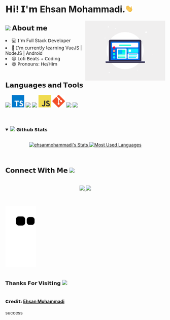 <h1> 𝗛𝗶! 𝗜'𝗺 Ehsan Mohammadi.<img src="https://github.com/ehsanmohammadi65/ehsanmohammadi65/blob/master/assets/Hi.gif" width="25"></h1>
<img align="right" width="50%" src="https://github.com/ehsanmohammadi65/ehsanmohammadi65/blob/master/assets/responsive-design-image.gif">

<h2> <img src="https://emoji.gg/assets/emoji/7279-vibecat.gif" width="24"/> 𝗔𝗯𝗼𝘂𝘁 𝗺𝗲 </h2>

<li> 💻 𝖨'𝗆 Full Stack 𝖣𝖾𝗏𝖾𝗅𝗈𝗉𝖾𝗋 </li>
<li> 🧠 𝖨'𝗆 𝖼𝗎𝗋𝗋𝖾𝗇𝗍𝗅𝗒 𝗅𝖾𝖺𝗋𝗇𝗂𝗇𝗀 VueJS | NodeJS | Android</li>
<li> 😍 𝖫𝗈𝖿𝗂 𝖡𝖾𝖺𝗍𝗌 + 𝖢𝗈𝖽𝗂𝗇𝗀 </li>
<li> 😆 𝖯𝗋𝗈𝗇𝗈𝗎𝗇𝗌: 𝖧𝖾/𝖧𝗂𝗆 </li>

<br/>
<h2>𝗟𝗮𝗻𝗴𝘂𝗮𝗴𝗲𝘀 𝗮𝗻𝗱 𝗧𝗼𝗼𝗹𝘀</h2>
<code><img width="43" src="https://upload.wikimedia.org/wikipedia/commons/9/95/Vue.js_Logo_2.svg"></code>
<code><img width="40" src="https://github.com/ehsanmohammadi65/ehsanmohammadi65/blob/master/assets/Typescript.svg"></code>
<code><img width="43" src="https://upload.wikimedia.org/wikipedia/commons/a/ae/Nuxt_logo.svg"></code>
<code><img width="43" src="https://upload.wikimedia.org/wikipedia/commons/d/d9/Node.js_logo.svg"></code>
<code><img width="40" src="https://github.com/ehsanmohammadi65/ehsanmohammadi65/blob/master/assets/JS.svg"></code>
<code><img width="40" src="https://github.com/ehsanmohammadi65/ehsanmohammadi65/blob/master/assets/git.svg"></code>
<code><img width="40" src="https://upload.wikimedia.org/wikipedia/commons/4/4e/Docker_%28container_engine%29_logo.svg"></code>
<code><img width="40" src="https://upload.wikimedia.org/wikipedia/commons/a/ab/Linux_Logo_in_Linux_Libertine_Font.svg"></code>
<br/>
<br/>

#

<details open="">
<summary>
  <img src="https://media.giphy.com/media/cj87CxfRtrUifF3Ryk/giphy.gif" height="25">
  <span>𝗚𝗶𝘁𝗵𝘂𝗯 𝗦𝘁𝗮𝘁𝘀</span>
</summary>
<br>

<p align="center">
  <a href="https://github.com/ehsanmohammadi65/" target="_blank">
    <img width="400em" src="https://github-readme-stats.vercel.app/api?username=ehsanmohammadi65_icons=true&theme=react" alt="ehsanmohammadi's Stats" />
    <img width="335em" src="https://github-readme-stats.vercel.app/api/top-langs/?username=ehsanmohammadi65=compact&theme=react" alt="Most Used Languages" />
  </a>
</p>
</details>
<br>

<h2>
  𝗖𝗼𝗻𝗻𝗲𝗰𝘁 𝗪𝗶𝘁𝗵 𝗠𝗲
  <a target="_blank">
    <img src="https://media.tenor.com/images/22f42c11b612b041b4038573dca18a2d/tenor.gif" height="25px" style="max-width:100%;">
  </a>
</h2>

<p align="center">
  <br>
  <a href="https://www.linkedin.com/in/ehsan-mohamadi-pv/" target="_blank">
    <code><img width="51" src="https://github.com/ehsanmohammadi65/ehsanmohammadi65/master/assets/linkedIn.png"/></code>
  </a>
  <a href="mailto: xyxyxyxy16@gmail.com" target="_blank">
    <code><img width="55" src="https://github.com/ehsanmohammadi65/ehsanmohammadi65/master/assets/gmail.png"/></code>
  </a>
</p>
<br/>

![Snake animation](https://github.com/ehsanmohammadi65/ehsanmohammadi65/blob/output/github-contribution-grid-snake.svg)

#

<h3>𝗧𝗵𝗮𝗻𝗸𝘀 𝗙𝗼𝗿 𝗩𝗶𝘀𝗶𝘁𝗶𝗻𝗴 <img height="40" src="https://emoji.gg/assets/emoji/7333-parrotdance.gif"></h3>

#

<h4>𝗖𝗿𝗲𝗱𝗶𝘁: <a href="https://github.com/ehsanmohammadi65">Ehsan Mohammadi</a></h4>
<p>success</p>
